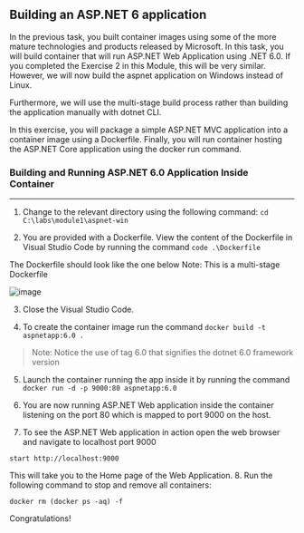 ## Building an ASP.NET 6 application


In the previous task, you built container images using some of the more mature technologies and products
released by Microsoft. In this task, you will build container that will run ASP.NET Web Application using .NET
6.0. If you completed the Exercise 2 in this Module, this will be very similar. However, we will now build the
aspnet application on Windows instead of Linux.

Furthermore, we will use the multi-stage build process rather than building the application manually with
dotnet CLI.

In this exercise, you will package a simple ASP.NET MVC application into a container image using a
Dockerfile. Finally, you will run container hosting the ASP.NET Core application using the docker run command.

### Building and Running ASP.NET 6.0 Application Inside Container
---

1. Change to the relevant directory using the following command:
```cd C:\labs\module1\aspnet-win```

2. You are provided with a Dockerfile. View the content of the Dockerfile in Visual Studio Code by running
the command
```code .\Dockerfile```

The Dockerfile should look like the one below
Note: This is a multi-stage Dockerfile

![image](https://user-images.githubusercontent.com/85903942/233817160-1a41a96e-353d-4419-8ea0-d5b400e18b82.png)

3. Close the Visual Studio Code.

4. To create the container image run the command
```docker build -t aspnetapp:6.0 .```

>Note: Notice the use of tag 6.0 that signifies the dotnet 6.0 framework version

5. Launch the container running the app inside it by running the command
```docker run -d -p 9000:80 aspnetapp:6.0```

6. You are now running ASP.NET Web application inside the container listening on the port 80 which is
mapped to port 9000 on the host.

7. To see the ASP.NET Web application in action open the web browser and navigate to localhost port 9000

```start http://localhost:9000```

This will take you to the Home page of the Web Application.
8. Run the following command to stop and remove all containers:

```docker rm (docker ps -aq) -f```

Congratulations!
